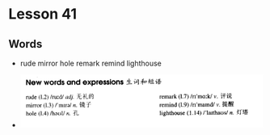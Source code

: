 # Lesson 41

## Words

- rude mirror hole remark remind lighthouse

- ![Words](../../../Images/Part2/05/words-41.png)
